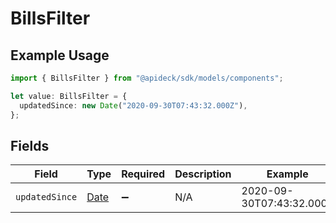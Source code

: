 # BillsFilter

## Example Usage

```typescript
import { BillsFilter } from "@apideck/sdk/models/components";

let value: BillsFilter = {
  updatedSince: new Date("2020-09-30T07:43:32.000Z"),
};
```

## Fields

| Field                                                                                         | Type                                                                                          | Required                                                                                      | Description                                                                                   | Example                                                                                       |
| --------------------------------------------------------------------------------------------- | --------------------------------------------------------------------------------------------- | --------------------------------------------------------------------------------------------- | --------------------------------------------------------------------------------------------- | --------------------------------------------------------------------------------------------- |
| `updatedSince`                                                                                | [Date](https://developer.mozilla.org/en-US/docs/Web/JavaScript/Reference/Global_Objects/Date) | :heavy_minus_sign:                                                                            | N/A                                                                                           | 2020-09-30T07:43:32.000Z                                                                      |